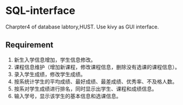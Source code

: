 <!--
 * @Description:README
 * @Date: 2019-12-10 21:46:56
 * @Author: I-Hsien
 * @LastEditors: I-Hsien
 * @LastEditTime: 2019-12-10 22:39:34
 -->
# SQL-interface
Charpter4 of database labtory,HUST. Use kivy as GUI interface.
## Requirement
1. 新生入学信息增加，学生信息修改。
2. 课程信息维护（增加新课程，修改课程信息，删除没有选课的课程信息）。
3. 录入学生成绩，修改学生成绩。
4. 按系统计学生的平均成绩、最好成绩、最差成绩、优秀率、不及格人数。
5. 按系对学生成绩进行排名，同时显示出学生、课程和成绩信息。
6. 输入学号，显示该学生的基本信息和选课信息。